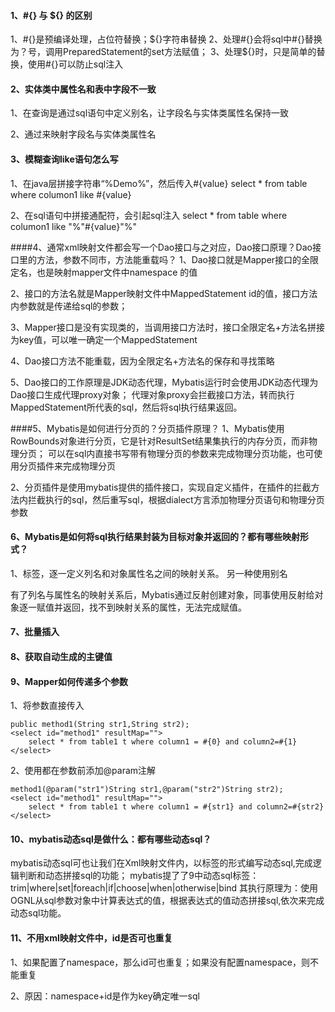 

#### 1、#{} 与 ${} 的区别

1、\#{}是预编译处理，占位符替换；${}字符串替换
2、处理#{}会将sql中#{}替换为？号，调用PreparedStatement的set方法赋值；
3、处理${}时，只是简单的替换，使用#{}可以防止sql注入
#### 2、实体类中属性名和表中字段不一致
1、在查询是通过sql语句中定义别名，让字段名与实体类属性名保持一致

2、通过<resultMap>来映射字段名与实体类属性名

#### 3、模糊查询like语句怎么写
1、在java层拼接字符串“%Demo%”，然后传入#{value}
select * from table where columon1 like #{value}

2、在sql语句中拼接通配符，会引起sql注入
 select * from table where columon1 like "%"#{value}"%"

####4、通常xml映射文件都会写一个Dao接口与之对应，Dao接口原理？Dao接口里的方法，参数不同市，方法能重载吗？
1、Dao接口就是Mapper接口的全限定名，也是映射mapper文件中namespace 的值

2、接口的方法名就是Mapper映射文件中MappedStatement id的值，接口方法内参数就是传递给sql的参数；

3、Mapper接口是没有实现类的，当调用接口方法时，接口全限定名+方法名拼接为key值，可以唯一确定一个MappedStatement

4、Dao接口方法不能重载，因为全限定名+方法名的保存和寻找策略

5、Dao接口的工作原理是JDK动态代理，Mybatis运行时会使用JDK动态代理为Dao接口生成代理proxy对象；
代理对象proxy会拦截接口方法，转而执行MappedStatement所代表的sql，然后将sql执行结果返回。

####5、Mybatis是如何进行分页的？分页插件原理？
1、Mybatis使用RowBounds对象进行分页，它是针对ResultSet结果集执行的内存分页，而非物理分页；
可以在sql内直接书写带有物理分页的参数来完成物理分页功能，也可使用分页插件来完成物理分页

2、分页插件是使用mybatis提供的插件接口，实现自定义插件，在插件的拦截方法内拦截执行的sql，然后重写sql，根据dialect方言添加物理分页语句和物理分页参数

#### 6、Mybatis是如何将sql执行结果封装为目标对象并返回的？都有哪些映射形式？
1、<resultMap>标签，逐一定义列名和对象属性名之间的映射关系。 另一种使用别名

有了列名与属性名的映射关系后，Mybatis通过反射创建对象，同事使用反射给对象逐一赋值并返回，找不到映射关系的属性，无法完成赋值。

#### 7、批量插入

#### 8、获取自动生成的主键值

#### 9、Mapper如何传递多个参数
1、将参数直接传入

    public method1(String str1,String str2);
    <select id="method1" resultMap="">
        select * from table1 t where column1 = #{0} and column2=#{1}
    </select>

2、使用都在参数前添加@param注解


    method1(@param("str1")String str1,@param("str2")String str2);
    <select id="method1" resultMap="">
        select * from table1 t where column1 = #{str1} and column2=#{str2}
    </select>

#### 10、mybatis动态sql是做什么：都有哪些动态sql？
mybatis动态sql可也让我们在Xml映射文件内，以标签的形式编写动态sql,完成逻辑判断和动态拼接sql的功能；
mybatis提了了9中动态sql标签：trim|where|set|foreach|if|choose|when|otherwise|bind
其执行原理为：使用OGNL从sql参数对象中计算表达式的值，根据表达式的值动态拼接sql,依次来完成动态sql功能。

#### 11、不用xml映射文件中，id是否可也重复
1、如果配置了namespace，那么id可也重复；如果没有配置namespace，则不能重复

2、原因：namespace+id是作为key确定唯一sql



    